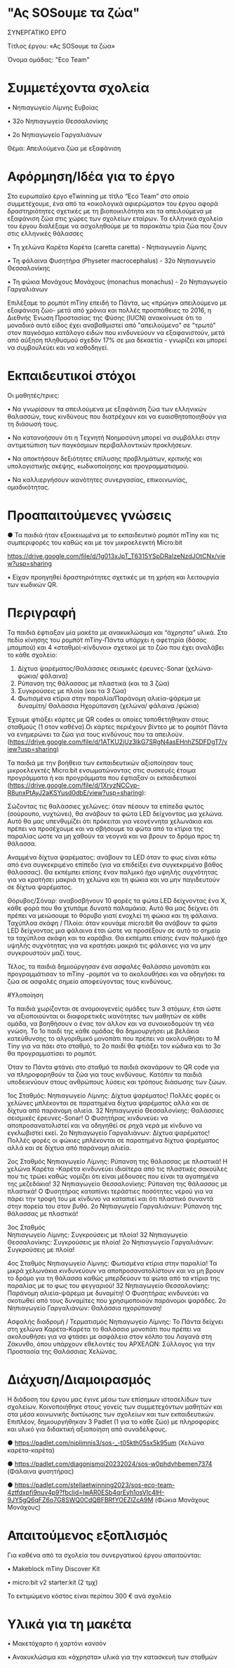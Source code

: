 # "Ας SOSουμε τα ζώα"
ΣΥΝΕΡΓΑΤΙΚΟ ΕΡΓΟ

Τίτλος έργου: «Ας SOSουμε τα ζώα»

Όνομα ομάδας: "Eco Team"

# Συμμετέχοντα σχολεία

•	Νηπιαγωγείο Λίμνης Ευβοίας

•	32ο Νηπιαγωγείο Θεσσαλονίκης

•	2ο Νηπιαγωγείο Γαργαλιάνων



Θέμα: Απειλούμενα ζώα με εξαφάνιση 

# Αφόρμηση/Ιδέα  για το έργο

Στο  ευρωπαϊκό έργο eTwinning με τίτλο “Eco Team” στο οποίο συμμετέχουμε, ένα από τα «οικολογικά αφιερώματα» του έργου αφορά δραστηριότητες σχετικές με τη βιοποικιλότητα και τα απειλούμενα με εξαφάνιση ζώα στις χώρες των σχολείων εταίρων.
Τα ελληνικά σχολεία του έργου διαλέξαμε να ασχοληθούμε με τα παρακάτω τρία ζώα που ζουν στις ελληνικές θάλασσες

•  Τη χελώνα Καρέτα Καρέτα (caretta caretta) - Νηπιαγωγείο Λίμνης

•	Τη φάλαινα Φυσητήρα (Physeter macrocephalus) - 32ο Νηπιαγωγείο Θεσσαλονίκης

•	Τη φώκια Μονάχους Μονάχους (monachus monachus) - 2ο Νηπιαγωγείο Γαργαλιάνων

Επιλέξαμε το ρομπότ mTiny επειδή το Πάντα, ως «πρώην» απειλούμενο με εξαφάνιση ζώο- μετά από χρόνια και πολλές προσπάθειες το 2016, η Διεθνής Ένωση Προστασίας της Φύσης (IUCN) ανακοίνωσε ότι το μοναδικό αυτό είδος έχει αναβαθμιστεί από "απειλούμενο" σε "τρωτό" στον παγκόσμιο κατάλογο ειδών που κινδυνεύουν να εξαφανιστούν, μετά από αύξηση πληθυσμού σχεδόν 17% σε μια δεκαετία - γνωρίζει και μπορεί να συμβουλεύει και να καθοδηγεί.

# Εκπαιδευτικοί στόχοι

Οι μαθητές/τριες:

•	Να γνωρίσουν τα απειλούμενα με εξαφάνιση ζώα των ελληνικών θαλασσών, τους κινδύνους που διατρέχουν και να ευαισθητοποιηθούν για τη διάσωσή τους.

•	Να κατανοήσουν ότι η Tεχνητή Nοημοσύνη  μπορεί να συμβάλλει στην αντιμετώπιση των παγκόσμιων περιβαλλοντικών προκλήσεων.

•	Να αποκτήσουν δεξιότητες επίλυσης προβλημάτων, κριτικής και υπολογιστικής σκέψης, κωδικοποίησης και προγραμματισμού.

•	Να καλλιεργήσουν ικανότητες συνεργασίας, επικοινωνίας, ομαδικότητας.

# Προαπαιτούμενες γνώσεις

●	Τα παιδιά ήταν εξοικειωμένα με το εκπαιδευτικό ρομπότ mTiny και τις συμπεριφορές του καθώς και με τον μικροελεγκτή Micro:bit 

   https://drive.google.com/file/d/1g013xJpT_T6315YSpDRaIzeNzdJOtCNx/view?usp=sharing

•	Είχαν προηγηθεί δραστηριότητες σχετικές με τη χρήση και λειτουργία των κωδικών QR.

# Περιγραφή

Τα παιδιά έφτιαξαν μία μακέτα με ανακυκλώσιμα και “άχρηστα” υλικά. Στο πεδίο κίνησης του ρομπότ mTiny-Πάντα υπάρχει η αφετηρία (δάσος μπαμπού) και 4 «σταθμοί-κίνδυνοι» σχετικοί με το ζώο που έχει αναλάβει το κάθε σχολείο:

1.	Δίχτυα ψαρέματος/Θαλάσσιες σεισμικές έρευνες-Sonar (χελώνα-φώκια/ φάλαινα)
2.	Ρύπανση της θάλασσας με πλαστικά (και τα 3 ζώα)
3.	Συγκρούσεις με πλοία (και τα 3 ζώα)
4.	Φωτισμένα κτίρια στην παραλία/Παράνομη αλιεία-ψάρεμα με δυναμίτη/ Θαλάσσια Ηχορύπανση (χελώνα/ φάλαινα /φώκια)
   
Έχουμε φτιάξει κάρτες με QR codes οι οποίες τοποθετήθηκαν στους σταθμούς (1 στον καθένα).Οι κάρτες περιέχουν βίντεο με το ρομπότ Πάντα να ενημερώνει τα  ζώα για τους κινδύνους που τα απειλούν. (https://drive.google.com/file/d/1ATKU2jUz3lkG7SRgN4asEHnhZ5DFDgT7/view?usp=sharing) 

Τα παιδιά με την βοήθεια των εκπαιδευτικών αξιοποίησαν τους μικροελεγκτές Micro:bit ενσωματώνοντας στις συσκευές έτοιμα προγράμματα ή και προγράμματα που έφτιαξαν οι εκπαιδευτικοί (https://drive.google.com/file/d/1XryzNCCvp-R8unxPtAyJ2aKSYusd0dbE/view?usp=sharing):

Σώζοντας τις θαλάσσιες χελώνες: όταν πέσουν τα επίπεδα φωτός (σούρουπο, νυχτώνει), θα ανάβουν τα φώτα LED δείχνοντας μια χελώνα. Αυτό θα μας υπενθυμίζει ότι πρόκειται για νεογέννητα χελωνάκια και πρέπει να προσέχουμε και να σβήσουμε τα φώτα από τα κτίρια της παραλίας ώστε να μη χαθούν τα νεογνά και να βρουν το δρόμο προς τη θάλασσα.

Αναμμένα δίχτυα ψαρέματος: ανάβουν τα LED όταν το φως είναι κάτω από ένα συγκεκριμένο επίπεδο (για να επιδείξει ένα συγκεκριμένο βάθος θάλασσας). Θα εκπέμπει επίσης έναν παλμικό ήχο υψηλής συχνότητας για να κρατήσει μακριά τη χελώνα και τη φώκια και να μην παγιδευτούν σε δίχτυα ψαρέματος.

Θόρυβος/Σόναρ: αναβοσβήνουν 10 φορές τα φώτα LED δείχνοντας ένα Χ, κάθε φορά που θα χτυπάμε δυνατά παλαμάκια. Αυτό θα μας δείχνει ότι πρέπει να μειώσουμε το θόρυβο γιατί ενοχλεί τη φώκια και τη φάλαινα.
Ταχύπλοα σκάφη / Πλοία: όταν κουνάμε micro:bit θα ανάβουν τα φώτα LED δείχνοντας μια φάλαινα έτσι ώστε να προσέξουν σε αυτό το σημείο τα ταχύπλοα σκάφη και τα καράβια. Θα εκπέμπει επίσης έναν παλμικό ήχο υψηλής συχνότητας για να κρατήσει μακριά τις φάλαινες για  να μην συγκρουστούν μαζί τους.

Τέλος, τα παιδιά δημιούργησαν ένα ασφαλές θαλάσσιο μονοπάτι και προγραμμάτισαν το mTiny -ρομπότ να το ακολουθήσει και να οδηγήσει τα ζώα σε ασφαλές σημείο αποφεύγοντας τους κινδύνους.

#Υλοποίηση

Τα παιδιά χωρίζονται σε ανομοιογενείς ομάδες των 3 ατόμων, έτσι ώστε να αξιοποιούνται οι διαφορετικές ικανότητες των μαθητών σε κάθε ομάδα, να βοηθήσουν ο ένας τον άλλον και να συνοικοδομούν τη νέα γνώση. Το 1ο παιδί της κάθε ομάδας θα δημιουργήσει με βελάκια κατεύθυνσης το αλγοριθμικό μονοπάτι που πρέπει να ακολουθήσει το M Tiny για να πάει στο σταθμό, το 2ο παιδί θα φτιάξει τον κώδικα και το 3ο θα προγραμματίσει το ρομπότ.

Όταν το Πάντα φτάνει στο σταθμό τα παιδιά σκανάρουν το QR code για να πληροφορηθούν τα ζώα για τους κινδύνους. Κατόπιν τα παιδιά υποδεικνύουν στους ανθρώπους λύσεις και τρόπους διάσωσης των ζώων.

1ος Σταθμός:
Νηπιαγωγείο Λίμνης: Δίχτυα ψαρέματος! Πολλές φορές οι χελώνες μπλέκονται σε παρατημένα δίχτυα ψαρέματος  αλλά και σε δίχτυα από παράνομη αλιεία.
32 Νηπιαγωγείο Θεσσαλονίκης: Θαλάσσιες σεισμικές έρευνες-Sonar! O Φυσητήρας κινδυνεύει να αποπροσανατολιστεί και να οδηγηθεί σε ρηχά νερά με κίνδυνο να εγκλωβιστεί εκεί.
2ο Νηπιαγωγείο Γαργαλιάνων: Δίχτυα ψαρέματος! Πολλές φορές οι φώκιες μπλέκονται σε παρατημένα δίχτυα ψαρέματος  αλλά και σε δίχτυα από παράνομη αλιεία.

2ος Σταθμός 
Νηπιαγωγείο Λίμνης: Ρύπανση της θάλασσας με πλαστικά! Η χελώνα Καρέτα -Καρέτα κινδυνεύει ιδιαίτερα από τις πλαστικές σακούλες που τις τρώει καθώς νομίζει ότι είναι μέδουσες που είναι τα αγαπημένα της μεζεδάκια!
32 Νηπιαγωγείο Θεσσαλονίκης: Ρύπανση της θάλασσας με πλαστικά! Ο Φυσητήρας καταπίνει τεράστιες ποσότητες νερού για να πάρει την τροφή του με κίνδυνο να καταπιεί και ότι πλαστικό συναντά στην πορεία του στον βυθό. 
2ο Νηπιαγωγείο Γαργαλιάνων: Ρύπανση της θάλασσας με πλαστικά!

3ος Σταθμός   
Νηπιαγωγείο Λίμνης: Συγκρούσεις με πλοία!
32 Νηπιαγωγείο Θεσσαλονίκης: Συγκρούσεις με πλοία!
2ο Νηπιαγωγείο Γαργαλιάνων: Συγκρούσεις με πλοία!

4ος Σταθμός
Νηπιαγωγείο Λίμνης: Φωτισμένα κτίρια στην παραλία! Τα μικρά χελωνάκια κινδυνεύουν να αποπροσανατολίστουν και να μη βρουν το δρόμο για τη θάλασσα καθώς μπερδεύουν τα φώτα από τα κτίρια της παραλίας με το φως του φεγγαριού!
32 Νηπιαγωγείο Θεσσαλονίκης: Παράνομη αλιεία-ψάρεμα με δυναμίτη! Ο Φυσητήρας κινδυνεύει να σκοτωθεί από τους δυναμίτες που χρησιμοποιούν παράνομοι ψαράδες.
2ο Νηπιαγωγείο Γαργαλιάνων: Θαλάσσια ηχορύπανση!

Ασφαλής διαδρομή / Τερματισμός
Νηπιαγωγείο Λίμνης: Το Πάντα δείχνει στη χελώνα Καρέτα-Καρέτα το θαλάσσιο μονοπάτι που πρέπει να ακολουθήσει για να φτάσει με ασφάλεια στον κόλπο του Λαγανά στη Ζάκυνθο, όπου υπάρχουν εθελοντές του ΑΡΧΕΛΩΝ:  Σύλλογος για την Προστασία της Θαλάσσιας Χελώνας.

# Διάχυση/Διαμοιρασμός
Η διάδοση του έργου μας έγινε μέσω των επίσημων ιστοσελίδων των σχολείων. Κοινοποιήθηκε στους γονείς των συμμετεχόντων μαθητών και στα μέσα κοινωνικής δικτύωσης των σχολείων και των εκπαιδευτικών.
Επιπλέον, δημιουργήθηκαν 3 Padlet (1 για το κάθε ζώο) με πληροφορίες και υλικό για διδακτική αξιοποίηση από συναδέλφους.

●	https://padlet.com/niplimnis3/sos-_-t05kth05sx5k95um (Χελώνα καρέτα-καρέτα)

●	https://padlet.com/diagonismoi20232024/sos-w0phdvhbemen7374 (Φάλαινα φυσητήρας)

●	https://padlet.com/stellaetwinning2023/sos-eco-team-4ztfdxpfi9nuv4p9?fbclid=IwAR0ESb4qrEyh1osVlc4lH-9JY5gQ6qFZ6o7G8SWQ0CdQBFBRfYOEZlZcA9M (Φώκια Μονάχους Μονάχους)

# Απαιτούμενος εξοπλισμός 

Για καθένα από τα σχολεία του συνεργατικού έργου απαιτούνται:

•	 Makeblock mTiny Discover Kit 

•	 micro:bit v2 starter:kit  (2 τμχ)

Το εκτιμώμενο κόστος είναι περίπου 300 € ανά σχολείο

# Υλικά για τη μακέτα

•	Μακετόχαρτο ή χαρτόνι κανσόν

•	Ανακυκλώσιμα και «άχρηστα» υλικά για την κατασκευή των σταθμών
